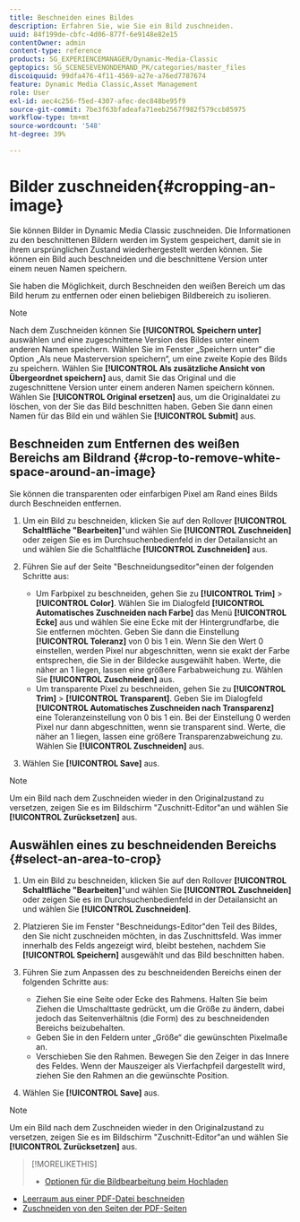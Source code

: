 ```yaml
---
title: Beschneiden eines Bildes
description: Erfahren Sie, wie Sie ein Bild zuschneiden.
uuid: 84f199de-cbfc-4d06-877f-6e9148e82e15
contentOwner: admin
content-type: reference
products: SG_EXPERIENCEMANAGER/Dynamic-Media-Classic
geptopics: SG_SCENESEVENONDEMAND_PK/categories/master_files
discoiquuid: 99dfa476-4f11-4569-a27e-a76ed7787674
feature: Dynamic Media Classic,Asset Management
role: User
exl-id: aec4c256-f5ed-4307-afec-dec848be95f9
source-git-commit: 7be3f63bfadeafa71eeb2567f982f579ccb85975
workflow-type: tm+mt
source-wordcount: '548'
ht-degree: 39%

---
```


# Bilder zuschneiden{#cropping-an-image}

Sie können Bilder in Dynamic Media Classic zuschneiden. Die Informationen zu den beschnittenen Bildern werden im System gespeichert, damit sie in ihrem ursprünglichen Zustand wiederhergestellt werden können. Sie können ein Bild auch beschneiden und die beschnittene Version unter einem neuen Namen speichern.

Sie haben die Möglichkeit, durch Beschneiden den weißen Bereich um das Bild herum zu entfernen oder einen beliebigen Bildbereich zu isolieren.

>[!NOTE]
>
>Nach dem Zuschneiden können Sie **[!UICONTROL Speichern unter]** auswählen und eine zugeschnittene Version des Bildes unter einem anderen Namen speichern. Wählen Sie im Fenster „Speichern unter“ die Option „Als neue Masterversion speichern“, um eine zweite Kopie des Bilds zu speichern. Wählen Sie **[!UICONTROL Als zusätzliche Ansicht von Übergeordnet speichern]** aus, damit Sie das Original und die zugeschnittene Version unter einem anderen Namen speichern können. Wählen Sie **[!UICONTROL Original ersetzen]** aus, um die Originaldatei zu löschen, von der Sie das Bild beschnitten haben. Geben Sie dann einen Namen für das Bild ein und wählen Sie **[!UICONTROL Submit]** aus.

## Beschneiden zum Entfernen des weißen Bereichs am Bildrand {#crop-to-remove-white-space-around-an-image}

Sie können die transparenten oder einfarbigen Pixel am Rand eines Bilds durch Beschneiden entfernen.

1. Um ein Bild zu beschneiden, klicken Sie auf den Rollover **[!UICONTROL Schaltfläche &quot;Bearbeiten]**&quot;und wählen Sie **[!UICONTROL Zuschneiden]** oder zeigen Sie es im Durchsuchenbedienfeld in der Detailansicht an und wählen Sie die Schaltfläche **[!UICONTROL Zuschneiden]** aus.
1. Führen Sie auf der Seite &quot;Beschneidungseditor&quot;einen der folgenden Schritte aus:

   * Um Farbpixel zu beschneiden, gehen Sie zu **[!UICONTROL Trim]** > **[!UICONTROL Color]**. Wählen Sie im Dialogfeld **[!UICONTROL Automatisches Zuschneiden nach Farbe]** das Menü **[!UICONTROL Ecke]** aus und wählen Sie eine Ecke mit der Hintergrundfarbe, die Sie entfernen möchten. Geben Sie dann die Einstellung **[!UICONTROL Toleranz]** von 0 bis 1 ein. Wenn Sie den Wert 0 einstellen, werden Pixel nur abgeschnitten, wenn sie exakt der Farbe entsprechen, die Sie in der Bildecke ausgewählt haben. Werte, die näher an 1 liegen, lassen eine größere Farbabweichung zu. Wählen Sie **[!UICONTROL Zuschneiden]** aus.
   * Um transparente Pixel zu beschneiden, gehen Sie zu **[!UICONTROL Trim]** > **[!UICONTROL Transparent]**. Geben Sie im Dialogfeld **[!UICONTROL Automatisches Zuschneiden nach Transparenz]** eine Toleranzeinstellung von 0 bis 1 ein. Bei der Einstellung 0 werden Pixel nur dann abgeschnitten, wenn sie transparent sind. Werte, die näher an 1 liegen, lassen eine größere Transparenzabweichung zu. Wählen Sie **[!UICONTROL Zuschneiden]** aus.

1. Wählen Sie **[!UICONTROL Save]** aus.

>[!NOTE]
>
>Um ein Bild nach dem Zuschneiden wieder in den Originalzustand zu versetzen, zeigen Sie es im Bildschirm &quot;Zuschnitt-Editor&quot;an und wählen Sie **[!UICONTROL Zurücksetzen]** aus.

## Auswählen eines zu beschneidenden Bereichs {#select-an-area-to-crop}

1. Um ein Bild zu beschneiden, klicken Sie auf den Rollover **[!UICONTROL Schaltfläche &quot;Bearbeiten]**&quot;und wählen Sie **[!UICONTROL Zuschneiden]** oder zeigen Sie es im Durchsuchenbedienfeld in der Detailansicht an und wählen Sie **[!UICONTROL Zuschneiden]**.

1. Platzieren Sie im Fenster &quot;Beschneidungs-Editor&quot;den Teil des Bildes, den Sie nicht zuschneiden möchten, in das Zuschnittsfeld. Was immer innerhalb des Felds angezeigt wird, bleibt bestehen, nachdem Sie **[!UICONTROL Speichern]** ausgewählt und das Bild beschnitten haben.
1. Führen Sie zum Anpassen des zu beschneidenden Bereichs einen der folgenden Schritte aus:

   * Ziehen Sie eine Seite oder Ecke des Rahmens. Halten Sie beim Ziehen die Umschalttaste gedrückt, um die Größe zu ändern, dabei jedoch das Seitenverhältnis (die Form) des zu beschneidenden Bereichs beizubehalten.
   * Geben Sie in den Feldern unter „Größe“ die gewünschten Pixelmaße an.
   * Verschieben Sie den Rahmen. Bewegen Sie den Zeiger in das Innere des Feldes. Wenn der Mauszeiger als Vierfachpfeil dargestellt wird, ziehen Sie den Rahmen an die gewünschte Position.

1. Wählen Sie **[!UICONTROL Save]** aus.

>[!NOTE]
>
>Um ein Bild nach dem Zuschneiden wieder in den Originalzustand zu versetzen, zeigen Sie es im Bildschirm &quot;Zuschnitt-Editor&quot;an und wählen Sie **[!UICONTROL Zurücksetzen]** aus.

>[!MORELIKETHIS]
>
>* [Optionen für die Bildbearbeitung beim Hochladen](image-editing-options-upload.md#image-editing-options-at-upload)
* [Leerraum aus einer PDF-Datei beschneiden](pdfs.md#cropping_white_space_from_a_pdf_file)
* [Zuschneiden von den Seiten der PDF-Seiten](pdfs.md#cropping_from_the_sides_of_pdf_pages)

